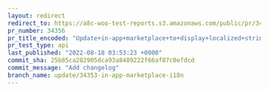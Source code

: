 ```yaml
---
layout: redirect
redirect_to: https://a8c-woo-test-reports.s3.amazonaws.com/public/pr/34356/api/index.html
pr_number: 34356
pr_title_encoded: "Update+in-app+marketplace+to+display+localized+strings"
pr_test_type: api
last_published: "2022-08-18 03:53:23 +0000"
commit_sha: 25b85ca282905dca93a8489222f66af87c0efdcd
commit_message: "Add changelog"
branch_name: update/34353-in-app-marketplace-i18n
---
```

